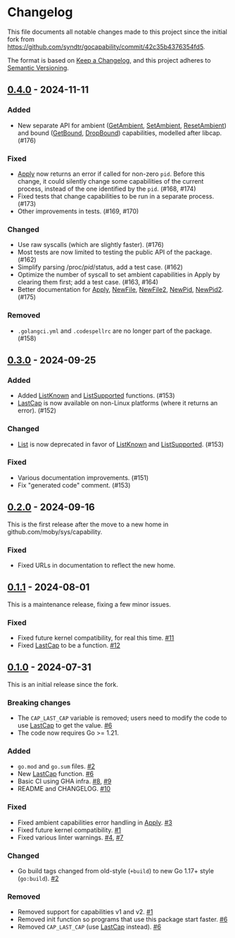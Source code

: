 # Changelog
This file documents all notable changes made to this project since the initial fork
from https://github.com/syndtr/gocapability/commit/42c35b4376354fd5.

The format is based on [Keep a Changelog](https://keepachangelog.com/en/1.0.0/),
and this project adheres to [Semantic Versioning](https://semver.org/spec/v2.0.0.html).

## [0.4.0] - 2024-11-11

### Added
* New separate API for ambient ([GetAmbient], [SetAmbient], [ResetAmbient])
  and bound ([GetBound], [DropBound]) capabilities, modelled after libcap. (#176)

### Fixed
* [Apply] now returns an error if called for non-zero `pid`. Before this change,
  it could silently change some capabilities of the current process, instead of
  the one identified by the `pid`. (#168, #174)
* Fixed tests that change capabilities to be run in a separate process. (#173)
* Other improvements in tests. (#169, #170)

### Changed
* Use raw syscalls (which are slightly faster). (#176)
* Most tests are now limited to testing the public API of the package. (#162)
* Simplify parsing /proc/*pid*/status, add a test case. (#162)
* Optimize the number of syscall to set ambient capabilities in Apply
  by clearing them first; add a test case. (#163, #164)
* Better documentation for [Apply], [NewFile], [NewFile2], [NewPid], [NewPid2]. (#175)

### Removed
* `.golangci.yml` and `.codespellrc` are no longer part of the package. (#158)

## [0.3.0] - 2024-09-25

### Added
* Added [ListKnown] and [ListSupported] functions. (#153)
* [LastCap] is now available on non-Linux platforms (where it returns an error). (#152)

### Changed
* [List] is now deprecated in favor of [ListKnown] and [ListSupported]. (#153)

### Fixed
* Various documentation improvements. (#151)
* Fix "generated code" comment. (#153)

## [0.2.0] - 2024-09-16

This is the first release after the move to a new home in
github.com/moby/sys/capability.

### Fixed
 * Fixed URLs in documentation to reflect the new home.

## [0.1.1] - 2024-08-01

This is a maintenance release, fixing a few minor issues.

### Fixed
 * Fixed future kernel compatibility, for real this time. [#11]
 * Fixed [LastCap] to be a function. [#12]

## [0.1.0] - 2024-07-31

This is an initial release since the fork.

### Breaking changes

 * The `CAP_LAST_CAP` variable is removed; users need to modify the code to
   use [LastCap] to get the value. [#6]
 * The code now requires Go >= 1.21.

### Added
 * `go.mod` and `go.sum` files. [#2]
 * New [LastCap] function. [#6]
 * Basic CI using GHA infra. [#8], [#9]
 * README and CHANGELOG. [#10]

### Fixed
 * Fixed ambient capabilities error handling in [Apply]. [#3]
 * Fixed future kernel compatibility. [#1]
 * Fixed various linter warnings. [#4], [#7]

### Changed
 * Go build tags changed from old-style (`+build`) to new Go 1.17+ style (`go:build`). [#2]

### Removed
 * Removed support for capabilities v1 and v2. [#1]
 * Removed init function so programs that use this package start faster. [#6]
 * Removed `CAP_LAST_CAP` (use [LastCap] instead). [#6]

<!-- Doc links (please keep sorted). -->
[Apply]: https://pkg.go.dev/github.com/moby/sys/capability#Capabilities.Apply
[DropBound]: https://pkg.go.dev/github.com/moby/sys/capability#DropBound
[GetAmbient]: https://pkg.go.dev/github.com/moby/sys/capability#GetAmbient
[GetBound]: https://pkg.go.dev/github.com/moby/sys/capability#GetBound
[LastCap]: https://pkg.go.dev/github.com/moby/sys/capability#LastCap
[ListKnown]: https://pkg.go.dev/github.com/moby/sys/capability#ListKnown
[ListSupported]: https://pkg.go.dev/github.com/moby/sys/capability#ListSupported
[List]: https://pkg.go.dev/github.com/moby/sys/capability#List
[NewFile2]: https://pkg.go.dev/github.com/moby/sys/capability#NewFile2
[NewFile]: https://pkg.go.dev/github.com/moby/sys/capability#NewFile
[NewPid2]: https://pkg.go.dev/github.com/moby/sys/capability#NewPid2
[NewPid]: https://pkg.go.dev/github.com/moby/sys/capability#NewPid
[ResetAmbient]: https://pkg.go.dev/github.com/moby/sys/capability#ResetAmbient
[SetAmbient]: https://pkg.go.dev/github.com/moby/sys/capability#SetAmbient

<!-- Minor releases. -->
[0.4.0]: https://github.com/moby/sys/releases/tag/capability%2Fv0.4.0
[0.3.0]: https://github.com/moby/sys/releases/tag/capability%2Fv0.3.0
[0.2.0]: https://github.com/moby/sys/releases/tag/capability%2Fv0.2.0
[0.1.1]: https://github.com/kolyshkin/capability/compare/v0.1.0...v0.1.1
[0.1.0]: https://github.com/kolyshkin/capability/compare/42c35b4376354fd5...v0.1.0

<!-- PRs in 0.1.x releases. -->
[#1]: https://github.com/kolyshkin/capability/pull/1
[#2]: https://github.com/kolyshkin/capability/pull/2
[#3]: https://github.com/kolyshkin/capability/pull/3
[#4]: https://github.com/kolyshkin/capability/pull/4
[#6]: https://github.com/kolyshkin/capability/pull/6
[#7]: https://github.com/kolyshkin/capability/pull/7
[#8]: https://github.com/kolyshkin/capability/pull/8
[#9]: https://github.com/kolyshkin/capability/pull/9
[#10]: https://github.com/kolyshkin/capability/pull/10
[#11]: https://github.com/kolyshkin/capability/pull/11
[#12]: https://github.com/kolyshkin/capability/pull/12
